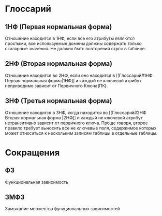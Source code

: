 # Глоссарий

## 1НФ (Первая нормальная форма)
Отношение находится в 1НФ, если все его атрибуты являются простыми, все используемые домены должны содержать только скалярные значения. Не должно быть повторений строк в таблице.

## 2НФ (Вторая нормальная форма)
Отношение находится во 2НФ, если оно находится в [[Глоссарий#1НФ Первая нормальная форма|1НФ]] и каждый не ключевой атрибут неприводимо зависит от Первичного Ключа(ПК).

## 3НФ (Третья нормальная форма)
Отношение находится в 3НФ, когда находится во [[Глоссарий#2НФ Вторая нормальная форма   |2НФ]] и каждый не ключевой атрибут нетранзитивно зависит от первичного ключа. Проще говоря, второе правило требует выносить все не ключевые поля, содержимое которых может относиться к нескольким записям таблицы в отдельные таблицы.

# Сокращения
## ФЗ
Функциональная зависимость

## ЗМФЗ
Замыкание множества функциональных зависимостей